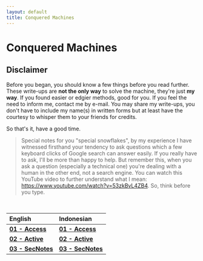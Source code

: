 ```yaml
---
layout: default
title: Conquered Machines
---
```


# Conquered Machines

## Disclaimer
Before you began, you should know a few things before you read further. These write-ups are **not the only way** to solve the machine, they're just **my way**. If you found easier or edgier methods, good for you. If you feel the need to inform me, contact me by e-mail. 
You may share my write-ups, you don't have to include my name(s) in written forms but at least have the courtesy to whisper them to your friends for credits.
<br>

So that's it, have a good time.
<br>

> Special notes for you "special snowflakes", by my experience I have witnessed firsthand your tendency to ask questions which a few keyboard clicks of Google search can answer easily. If you really have to ask, I'll be more than happy to help. But remember this, when you ask a question (especially a technical one) you're dealing with a human in the other end, not a search engine. You can watch this YouTube video to further understand what I mean: https://www.youtube.com/watch?v=53zkBvL4ZB4. So, think before you type.
<br>

|       English      |     Indonesian    |
|:-------------------|:------------------|
| **[01 - Access](https://takaya1337.github.io/htb/en/01)**   | **[01 - Access](https://takaya1337.github.io/htb/id/01)**       |
| **[02 - Active](https://takaya1337.github.io/htb/en/02)**   | **[02 - Active](https://takaya1337.github.io/htb/id/02)**       |
| **[03 - SecNotes](https://takaya1337.github.io/htb/en/03)** | **[03 - SecNotes](https://takaya1337.github.io/htb/id/03)**     |
